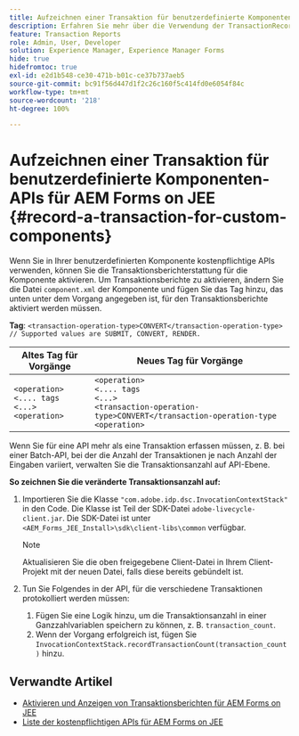```yaml
---
title: Aufzeichnen einer Transaktion für benutzerdefinierte Komponenten-APIs für AEM Forms auf JEE.
description: Erfahren Sie mehr über die Verwendung der TransactionRecorder-API zum Aufzeichnen von Transaktionen für benutzerdefinierte Komponenten.
feature: Transaction Reports
role: Admin, User, Developer
solution: Experience Manager, Experience Manager Forms
hide: true
hidefromtoc: true
exl-id: e2d1b548-ce30-471b-b01c-ce37b737aeb5
source-git-commit: bc91f56d447d1f2c26c160f5c414fd0e6054f84c
workflow-type: tm+mt
source-wordcount: '218'
ht-degree: 100%

---
```


# Aufzeichnen einer Transaktion für benutzerdefinierte Komponenten-APIs für AEM Forms on JEE {#record-a-transaction-for-custom-components}

Wenn Sie in Ihrer benutzerdefinierten Komponente kostenpflichtige APIs verwenden, können Sie die Transaktionsberichterstattung für die Komponente aktivieren. Um Transaktionsberichte zu aktivieren, ändern Sie die Datei `component.xml` der Komponente und fügen Sie das Tag hinzu, das unten unter dem Vorgang angegeben ist, für den Transaktionsberichte aktiviert werden müssen.

**Tag**: `<transaction-operation-type>CONVERT</transaction-operation-type> // Supported values are SUBMIT, CONVERT, RENDER.`

| Altes Tag für Vorgänge | Neues Tag für Vorgänge |
| ----------- | ----------- |
| `<operation>`<br> `<.... tags`<br>`<...>`<br>`<operation>` | `<operation>`<br> `<.... tags`<br>`<...>`<br>`<transaction-operation-type>CONVERT</transaction-operation-type`<br>`<operation>` |

Wenn Sie für eine API mehr als eine Transaktion erfassen müssen, z. B. bei einer Batch-API, bei der die Anzahl der Transaktionen je nach Anzahl der Eingaben variiert, verwalten Sie die Transaktionsanzahl auf API-Ebene.

**So zeichnen Sie die veränderte Transaktionsanzahl auf:**

1. Importieren Sie die Klasse `"com.adobe.idp.dsc.InvocationContextStack"` in den Code. Die Klasse ist Teil der SDK-Datei `adobe-livecycle-client.jar`. Die SDK-Datei ist unter `<AEM_Forms_JEE_Install>\sdk\client-libs\common` verfügbar.

   >[!NOTE]
   > Aktualisieren Sie die oben freigegebene Client-Datei in Ihrem Client-Projekt mit der neuen Datei, falls diese bereits gebündelt ist.

1. Tun Sie Folgendes in der API, für die verschiedene Transaktionen protokolliert werden müssen:
   1. Fügen Sie eine Logik hinzu, um die Transaktionsanzahl in einer Ganzzahlvariablen speichern zu können, z. B. `transaction_count`.
   1. Wenn der Vorgang erfolgreich ist, fügen Sie `InvocationContextStack.recordTransactionCount(transaction_count)` hinzu.

<!--For example, you can set count for your custom component by importing class `"com.adobe.idp.dsc.InvocationContextStack"` in the code available at `adobe-livecycle-client.jar`  and determine the transaction count basis API input/result and add (In this case we add count is equal to 3):
`InvocationContextStack.recordTransactionCount(<count>).` to 
`InvocationContextStack.recordTransactionCount(3)`.-->

## Verwandte Artikel

* [Aktivieren und Anzeigen von Transaktionsberichten für AEM Forms on JEE](/help/forms/using/transaction-report-overview-jee.md)
* [Liste der kostenpflichtigen APIs für AEM Forms on JEE](/help/forms/using/transaction-reports-billable-apis-jee.md)
